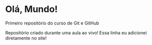# Olá, Mundo!
 Primeiro repositório do curso de Git e GitHub

Repositório criado durante uma aula ao vivo!
Essa linha eu adicionei diretamente no site!
